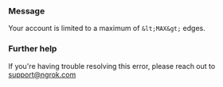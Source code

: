 
### Message
Your account is limited to a maximum of `&lt;MAX&gt;` edges.

### Further help
If you're having trouble resolving this error, please reach out to [support@ngrok.com](mailto:support@ngrok.com?subject=Help%20with%20ERR_NGROK_7009)

